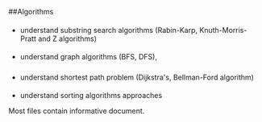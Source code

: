 ##Algorithms 
####
* understand substring search algorithms (Rabin-Karp, Knuth-Morris-Pratt and Z algorithms)
####
* understand graph algorithms (BFS, DFS),
#####
* understand shortest path problem (Dijkstra's, Bellman-Ford algorithm)
####
* understand sorting algorithms approaches 

Most files contain informative document.